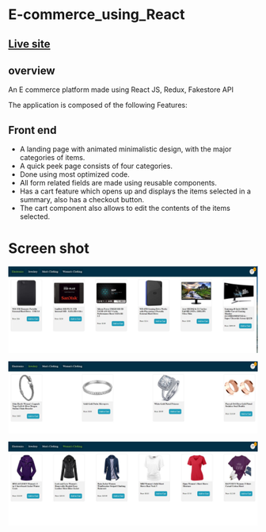 # E-commerce_using_React
## [Live site](https://regal-toffee-36fca5.netlify.app/products/electronics "Have fun on shopping with us")<br>

## overview

An E commerce platform made using React JS, Redux, Fakestore API 


The application is composed of the following Features:

## Front end

* A landing page with animated minimalistic design, with the major categories of items.<br>
* A quick peek page consists of four categories.<br>
* Done using most optimized code.<br>
* All form related fields are made using reusable components.<br>
* Has a cart feature which opens up and displays the items selected in a summary, also has a checkout button.<br>
* The cart component also allows to edit the contents of the items selected.<br>

# Screen shot


![alt text](./images/Categories.jpg) <br>

![alt text](./images/Jewelery.jpg) <br>

![alt text](./images/clothing.jpg) <br>

